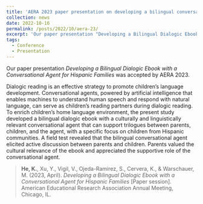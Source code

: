 ```yaml
---
title: 'AERA 2023 paper presentation on developing a bilingual conversational agent'
collection: news
date: 2022-10-16
permalink: /posts/2022/10/aera-23/
excerpt: 'Our paper presentation "Developing a Bilingual Dialogic Ebook with a Conversational Agent for Hispanic Families" was accepted by AERA 2023...'
tags:
  - Conference
  - Presentation
---
```


Our paper presentation *Developing a Bilingual Dialogic Ebook with a Conversational Agent for Hispanic Families* was accepted by AERA 2023.

Dialogic reading is an effective strategy to promote children’s language development. Conversational agents, powered by artificial intelligence that enables machines to understand human speech and respond with natural language, can serve as children’s reading partners during dialogic reading. To enrich children’s home language environment, the present study developed a bilingual dialogic ebook with a culturally and linguistically relevant conversational agent that can support trilogues between parents, children, and the agent, with a specific focus on children from Hispanic communities. A field test revealed that the bilingual conversational agent elicited active discussion between parents and children. Parents valued the cultural relevance of the ebook and appreciated the supportive role of the conversational agent.

> **He, K.**, Xu, Y., Vigil, V., Ojeda-Ramirez, S., Cervera, K., & Warschauer, M. (2023, April). *Developing a Bilingual Dialogic Ebook with a Conversational Agent for Hispanic Families* [Paper session]. American Educational Research Association Annual Meeting, Chicago, IL.